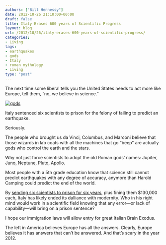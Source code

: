 ```yaml
---
authors: ["Bill Hennessy"]
date: 2012-10-26 21:10:00+00:00
draft: false
title: Italy Erases 600 years of Scientific Progress
layout: blog
url: /2012/10/26/italy-erases-600-years-of-scientific-progress/
categories:
- Living
tags:
- earthquakes
- gods
- Italy
- roman mythology
- Living
type: "post"
---
```


The next time some liberal tells you the United States needs to act more like Europe, tell them, “no, we believe in science.”

[![gods](https://ludicrite.files.wordpress.com/2012/10/gods_thumb.gif)
](https://ludicrite.files.wordpress.com/2012/10/gods.gif)

Italy sentenced six scientists to prison for the felony of failing to predict an earthquake.

Seriously.

The people who brought us da Vinci, Columbus, and Marconi believe that those wizards in lab coats with all the machines that go “beep” are actually gods who control the earth and the stars.

Why not just force scientists to adopt the old Roman gods’ names: Jupiter, Juno, Neptune, Pluto, Apollo.

Most people with a 5th grade education know that science still cannot predict earthquakes with any degree of accuracy, anymore than Harold Camping could predict the end of the world.

By [sending six scientists to prison for six years](https://www.businessinsider.com/italian-seismologists-six-years-prison-2012-10), plus fining them $130,000 each, Italy has likely ended its dalliance with modernity. Who in his right mind would work in a scientific field knowing that any error—or lack of capability—will bring on a prison sentence?

I hope our immigration laws will allow entry for great Italian Brain Exodus.

The left in America believes Europe has all the answers. Clearly, Europe believes it has answers that can’t be answered. And that’s scary in the year 2012.
